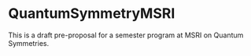 # QuantumSymmetryMSRI

This is a draft pre-proposal for a semester program at MSRI on Quantum Symmetries.

